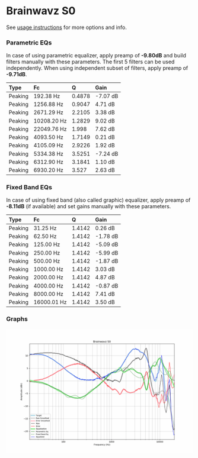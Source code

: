 # Brainwavz S0
See [usage instructions](https://github.com/jaakkopasanen/AutoEq#usage) for more options and info.

### Parametric EQs
In case of using parametric equalizer, apply preamp of **-9.80dB** and build filters manually
with these parameters. The first 5 filters can be used independently.
When using independent subset of filters, apply preamp of **-9.71dB**.

| Type    | Fc          |      Q | Gain     |
|:--------|:------------|:-------|:---------|
| Peaking | 192.38 Hz   | 0.4878 | -7.07 dB |
| Peaking | 1256.88 Hz  | 0.9047 | 4.71 dB  |
| Peaking | 2671.29 Hz  | 2.2105 | 3.38 dB  |
| Peaking | 10208.20 Hz | 1.2829 | 9.02 dB  |
| Peaking | 22049.76 Hz | 1.998  | 7.62 dB  |
| Peaking | 4093.50 Hz  | 1.7149 | 0.21 dB  |
| Peaking | 4105.09 Hz  | 2.9226 | 1.92 dB  |
| Peaking | 5334.38 Hz  | 3.5251 | -7.24 dB |
| Peaking | 6312.90 Hz  | 3.1841 | 1.10 dB  |
| Peaking | 6930.20 Hz  | 3.527  | 2.63 dB  |

### Fixed Band EQs
In case of using fixed band (also called graphic) equalizer, apply preamp of **-8.11dB**
(if available) and set gains manually with these parameters.

| Type    | Fc          |      Q | Gain     |
|:--------|:------------|:-------|:---------|
| Peaking | 31.25 Hz    | 1.4142 | 0.26 dB  |
| Peaking | 62.50 Hz    | 1.4142 | -1.78 dB |
| Peaking | 125.00 Hz   | 1.4142 | -5.09 dB |
| Peaking | 250.00 Hz   | 1.4142 | -5.99 dB |
| Peaking | 500.00 Hz   | 1.4142 | -1.87 dB |
| Peaking | 1000.00 Hz  | 1.4142 | 3.03 dB  |
| Peaking | 2000.00 Hz  | 1.4142 | 4.87 dB  |
| Peaking | 4000.00 Hz  | 1.4142 | -0.87 dB |
| Peaking | 8000.00 Hz  | 1.4142 | 7.41 dB  |
| Peaking | 16000.01 Hz | 1.4142 | 3.50 dB  |

### Graphs
![](./Brainwavz%20S0.png)